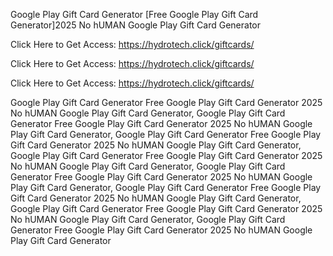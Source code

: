 Google Play Gift Card Generator [Free Google Play Gift Card Generator]2025 No hUMAN Google Play Gift Card Generator

Click Here to Get Access: https://hydrotech.click/giftcards/

Click Here to Get Access: https://hydrotech.click/giftcards/

Click Here to Get Access: https://hydrotech.click/giftcards/

Google Play Gift Card Generator Free Google Play Gift Card Generator 2025 No hUMAN Google Play Gift Card Generator, Google Play Gift Card Generator Free Google Play Gift Card Generator 2025 No hUMAN Google Play Gift Card Generator, Google Play Gift Card Generator Free Google Play Gift Card Generator 2025 No hUMAN Google Play Gift Card Generator, Google Play Gift Card Generator Free Google Play Gift Card Generator 2025 No hUMAN Google Play Gift Card Generator, Google Play Gift Card Generator Free Google Play Gift Card Generator 2025 No hUMAN Google Play Gift Card Generator, Google Play Gift Card Generator Free Google Play Gift Card Generator 2025 No hUMAN Google Play Gift Card Generator, Google Play Gift Card Generator Free Google Play Gift Card Generator 2025 No hUMAN Google Play Gift Card Generator, Google Play Gift Card Generator Free Google Play Gift Card Generator 2025 No hUMAN Google Play Gift Card Generator
